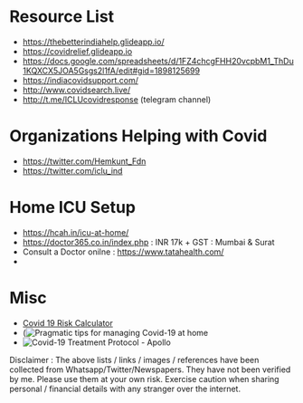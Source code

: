 
# Resource List
- https://thebetterindiahelp.glideapp.io/
- https://covidrelief.glideapp.io
- https://docs.google.com/spreadsheets/d/1FZ4chcgFHH20vcpbM1_ThDu1KQXCX5JOA5Gsgs2l1fA/edit#gid=1898125699
- https://indiacovidsupport.com/
- http://www.covidsearch.live/
- http://t.me/ICLUcovidresponse (telegram channel)

# Organizations Helping with Covid
- https://twitter.com/Hemkunt_Fdn
- https://twitter.com/iclu_ind
 
# Home ICU Setup
- https://hcah.in/icu-at-home/
- https://doctor365.co.in/index.php : INR 17k + GST : Mumbai & Surat
- Consult a Doctor onilne : https://www.tatahealth.com/
- 

# Misc
- [Covid 19 Risk Calculator](https://covid-19.forhealth.org/covid-19-transmission-calculator/)
- (![Pragmatic tips for managing Covid-19 at home](https://user-images.githubusercontent.com/30886105/116389106-383ca480-a83a-11eb-9a86-b5c532ade036.png)
- ![Covid-19 Treatment Protocol - Apollo](https://user-images.githubusercontent.com/30886105/116389204-52768280-a83a-11eb-9157-69d3c0b15c55.png)

Disclaimer : The above lists / links / images / references have been collected from Whatsapp/Twitter/Newspapers. They have not been verified by me. Please use them at your own risk. Exercise caution when sharing personal / financial details with any stranger over the internet. 
